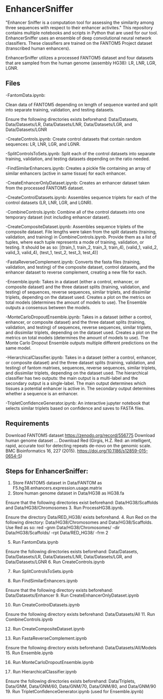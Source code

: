 # EnhancerSniffer
"Enhancer Sniffer is a computation tool for assessing the similarity among three sequences with respect to their enhancer activites." This repository contains multiple notebooks and scripts in Python that are used for our tool. EnhancerSniffer uses an ensemble of deep convolutional neural network classifiers. These classifiers are trained on the FANTOM5 Project dataset (transcribed human enhancers). 

EnhancerSniffer utilizes a processed FANTOM5 dataset and four datasets that are sampled from the human genome (assembly HG38): LR, LNR, LGR, LGNR. 


## Files
-FantomData.ipynb:

Clean data of FANTOM5 depending on length of sequence wanted and split into separate training, validation, and testing datasets.

Ensure the following directories exists beforehand: Data/Datasets, Data/Datasets/LR, Data/Datasets/LNR, Data/Datasets/LGR, and Data/Datasets/LGNR

-CreateControls.ipynb:
Create control datasets that contain random sequences: LR, LNR, LGR, and LGNR.

-SplitControlsToSets.ipynb:
Split each of the control datasets into separate training, validation, and testing datasets depending on the ratio needed.

-FindSimilarEnhancers.ipynb:
Creates a pickle file containing an array of similar enhancers (active in same tissue) for each enhancer.

-CreateEnhancerOnlyDataset.ipynb:
Creates an enhancer dataset taken from the processed FANTOM5 dataset.

-CreateControlDatasets.ipynb:
Assembles sequence triplets for each of the control datasets (LR, LNR, LGR, and LGNR). 

-CombineControls.ipynb:
Combine all of the control datasets into one temporary dataset (not including enhancer dataset). 

-CreateCompositeDataset.ipynb:
Assembles sequence triplets of the composite dataset.
File lengths were taken from the split datasets (training, validation, and training) in CombineControls.ipynb.
Provide them as a list of tuples, where each tuple represents a mode of training, validation, or testing.
It should be as so: [(train_1, train_2, train_3, train_4), (valid_1, valid_2, valid_3, valid_4), (test_1, test_2, test_3, test_4)]

-FastaReverseComplement.ipynb:
Converts the fasta files (training, validation, and testing) of the composite dataset, control datasets, and the enhancer dataset to reverse complement, creating a new file for each. 

-Ensemble.ipynb:
Takes in a dataset (either a control, enhancer, or composite dataset) and the three dataset splits (training, validation, and testing) of sequences, reverse sequences, similar triplets, and dissimilar triplets, depending on the dataset used.
Creates a plot on the metrics on total models (determines the amount of models to use). 
The Ensemble outputs a consensus between the models. 

-MonteCarloDropoutEnsemble.ipynb:
Takes in a dataset (either a control, enhancer, or composite dataset) and the three dataset splits (training, validation, and testing) of sequences, reverse sequences, similar triplets, and dissimilar triplets, depending on the dataset used.
Creates a plot on the metrics on total models (determines the amount of models to use).
The Monte Carlo Dropout Ensemble outputs multiple different predictions on the same model. 

-HierarchicalClassifier.ipynb:
Takes in a dataset (either a control, enhancer, or composite dataset) and the three dataset splits (training, validation, and testing) of fantom matrixes, sequences, reverse sequences, similar triplets, and dissimilar triplets, depending on the dataset used.
The hierarchical classifier has two outputs: the main output is a multi-label and the secondary output is a single-label.
The main output determines which tissues a potential enhancer is active in. 
The secondary output determines whether a sequence is an enhancer. 

-TripletConfidenceGenerator.ipynb:
An interactive jupyter notebook that selects similar triplets based on confidence and saves to FASTA files.

## Requirements
Download FANTOM5 dataset https://zenodo.org/record/556775
Download human genome dataset ... 
Download Red (Girgis, H.Z. Red: an intelligent, rapid, accurate tool for detecting repeats de-novo on the genomic scale. BMC Bioinformatics 16, 227 (2015). https://doi.org/10.1186/s12859-015-0654-5)

## Steps for EnhancerSniffer: 
1. Store FANTOM5 dataset in Data/FANTOM as F5.hg38.enhancers.expression.usage.matrix
2. Store human genome dataset in Data/HG38 as HG38.fa

Ensure that the following directories exist beforehand: Data/HG38/Scaffolds and Data/HG38/Chromosomes
3. Run ProcessHG38.ipynb. 

Ensure the directory Data/RED_HG38/ exists beforehand.
4. Run Red on the following directory: Data/HG38/Chromosomes and Data/HG38/Scaffolds.
Use Red as so: red -gnm Data/HG38/Chromosomes/ -dir Data/HG38/Scaffolds/ -rpt Data/RED_HG38/ -frm 2

5. Run FantomData.ipynb

Ensure the following directories exists beforehand: Data/Datasets, Data/Datasets/LR, Data/Datasets/LNR, Data/Datasets/LGR, and Data/Datasets/LGNR
6. Run CreateControls.ipynb

7. Run SplitControlsToSets.ipynb

8. Run FindSimilarEnhancers.ipynb
   
Ensure that the following directory exists beforehand: Data/Datasets/Enhancer
9. Run CreateEnhancerOnlyDataset.ipynb

10. Run CreateControlDatasets.ipynb

Ensure the following directory exists beforehand: Data/Datasets/All
11. Run CombineControls.ipynb

12. Run CreateCompositeDataset.ipynb

13. Run FastaReverseComplement.ipynb
    
Ensure the following directory exists beforehand: Data/Datasets/All/Models
15. Run Ensemble.ipynb

16. Run MonteCarloDropoutEnsemble.ipynb

17. Run HierarchicalClassifier.ipynb
    
Ensure the following directories exists beforehand: Data/Triplets, Data/GNM, Data/GNM/60, Data/GNM/70, Data/GNM/80, and Data/GNM/90
19. Run TripletConfidenceGenerator.ipynb (used for Ensemble.ipynb)

